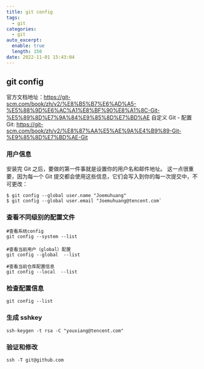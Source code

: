 ```yaml
---
title: git config
tags:
  - git
categories:
  - git
auto_excerpt:
  enable: true
  length: 150
date: 2022-11-01 15:43:04
---
```


## git config

官方文档地址：<https://git-scm.com/book/zh/v2/%E8%B5%B7%E6%AD%A5-%E5%88%9D%E6%AC%A1%E8%BF%90%E8%A1%8C-Git-%E5%89%8D%E7%9A%84%E9%85%8D%E7%BD%AE>
自定义 Git - 配置 Git: <https://git-scm.com/book/zh/v2/%E8%87%AA%E5%AE%9A%E4%B9%89-Git-%E9%85%8D%E7%BD%AE-Git>

### 用户信息

安装完 Git 之后，要做的第一件事就是设置你的用户名和邮件地址。 这一点很重要，因为每一个 Git 提交都会使用这些信息，它们会写入到你的每一次提交中，不可更改：

```shell
$ git config --global user.name "Joemuhuang"
$ git config --global user.email "Joemuhuang@tencent.com`
```

### 查看不同级别的配置文件

```shell
#查看系统config
git config --system --list
　　
#查看当前用户（global）配置
git config --global  --list
 
#查看当前仓库配置信息
git config --local  --list
```

### 检查配置信息

```shell
git config --list
```

### 生成 sshkey

```shell
ssh-keygen -t rsa -C "youxiang@tencent.com"
```

### 验证和修改

```shell
ssh -T git@github.com
```